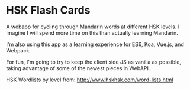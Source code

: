 # HSK Flash Cards

A webapp for cycling through Mandarin words at different HSK levels. I imagine I will spend more time on this than actually learning Mandarin.

I'm also using this app as a learning experience for ES6, Koa, Vue.js, and Webpack.

For fun, I'm going to try to keep the client side JS as vanilla as possible, taking advantage of some of the newest pieces in WebAPI. 

HSK Wordlists by level from: http://www.hskhsk.com/word-lists.html
